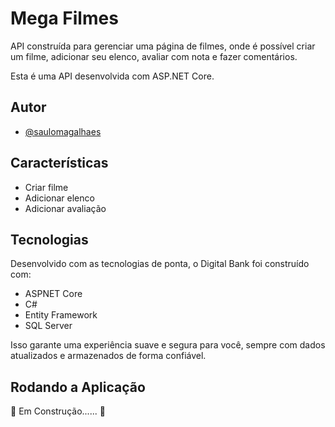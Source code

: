 <h1>Mega Filmes</h1>

<p>API construída para gerenciar uma página de filmes, onde é possível criar um filme, adicionar seu elenco, avaliar com nota e fazer comentários. </p>
<p>Esta é uma API desenvolvida com ASP.NET Core.</p>

<h2>Autor</h2>

- [@saulomagalhaes](https://www.linkedin.com/in/sauloam/)

<h2>Características</h2>
<ul>
  <li>Criar filme</li>
  <li>Adicionar elenco</li>
  <li>Adicionar avaliação</li>
</ul>
<h2>Tecnologias</h2>
<p>Desenvolvido com as tecnologias de ponta, o Digital Bank foi construído com:</p>
<ul>
  <li>ASPNET Core</li>
  <li>C#</li>
  <li>Entity Framework</li>
  <li>SQL Server</li>
</ul>
<p>Isso garante uma experiência suave e segura para você, sempre com dados atualizados e armazenados de forma confiável.</p>

<h2> Rodando a Aplicação</h2>
<p>🚧 Em Construção...... 🚧</p>
